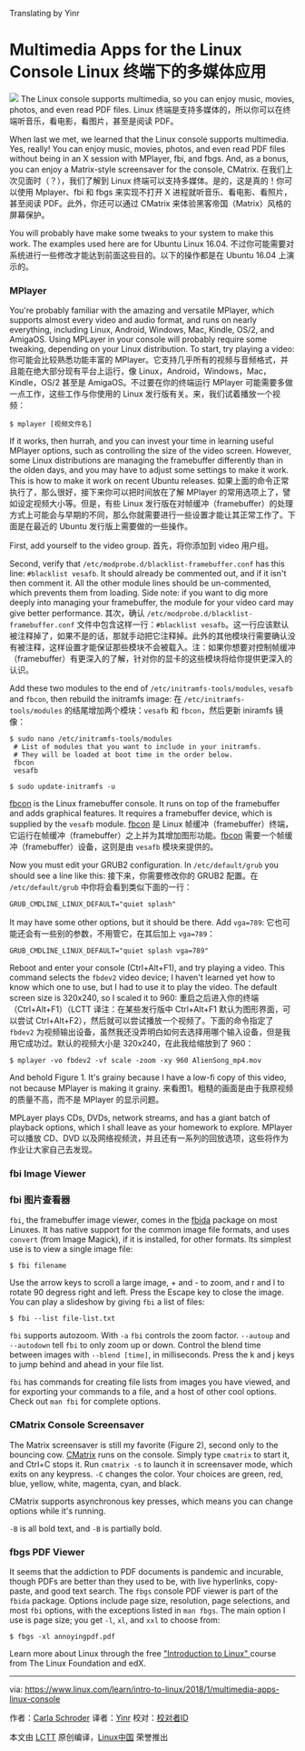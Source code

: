 Translating by Yinr

Multimedia Apps for the Linux Console
Linux 终端下的多媒体应用
======

![](https://www.linux.com/sites/lcom/files/styles/rendered_file/public/multimedia.jpg?itok=v-XrnKRB)
The Linux console supports multimedia, so you can enjoy music, movies, photos, and even read PDF files.
Linux 终端是支持多媒体的，所以你可以在终端听音乐，看电影，看图片，甚至是阅读 PDF。

When last we met, we learned that the Linux console supports multimedia. Yes, really! You can enjoy music, movies, photos, and even read PDF files without being in an X session with MPlayer, fbi, and fbgs. And, as a bonus, you can enjoy a Matrix-style screensaver for the console, CMatrix.
在我们上次见面时（？），我们了解到 Linux 终端可以支持多媒体。是的，这是真的！你可以使用 Mplayer、fbi 和 fbgs 来实现不打开 X 进程就听音乐、看电影、看照片，甚至阅读 PDF。此外，你还可以通过 CMatrix 来体验黑客帝国（Matrix）风格的屏幕保护。

You will probably have make some tweaks to your system to make this work. The examples used here are for Ubuntu Linux 16.04.
不过你可能需要对系统进行一些修改才能达到前面这些目的。以下的操作都是在 Ubuntu 16.04 上演示的。

### MPlayer

You're probably familiar with the amazing and versatile MPlayer, which supports almost every video and audio format, and runs on nearly everything, including Linux, Android, Windows, Mac, Kindle, OS/2, and AmigaOS. Using MPLayer in your console will probably require some tweaking, depending on your Linux distribution. To start, try playing a video:
你可能会比较熟悉功能丰富的 MPlayer。它支持几乎所有的视频与音频格式，并且能在绝大部分现有平台上运行，像 Linux，Android，Windows，Mac，Kindle，OS/2 甚至是 AmigaOS。不过要在你的终端运行 MPlayer 可能需要多做一点工作，这些工作与你使用的 Linux 发行版有关。来，我们试着播放一个视频：

```
$ mplayer [视频文件名]

```

If it works, then hurrah, and you can invest your time in learning useful MPlayer options, such as controlling the size of the video screen. However, some Linux distributions are managing the framebuffer differently than in the olden days, and you may have to adjust some settings to make it work. This is how to make it work on recent Ubuntu releases.
如果上面的命令正常执行了，那么很好，接下来你可以把时间放在了解 MPlayer 的常用选项上了，譬如设定视频大小等。但是，有些 Linux 发行版在对帧缓冲（framebuffer）的处理方式上可能会与早期的不同，那么你就需要进行一些设置才能让其正常工作了。下面是在最近的 Ubuntu 发行版上需要做的一些操作。

First, add yourself to the video group.
首先，将你添加到 video 用户组。

Second, verify that `/etc/modprobe.d/blacklist-framebuffer.conf` has this line: `#blacklist vesafb`. It should already be commented out, and if it isn't then comment it. All the other module lines should be un-commented, which prevents them from loading. Side note: if you want to dig more deeply into managing your framebuffer, the module for your video card may give better performance.
其次，确认 `/etc/modprobe.d/blacklist-framebuffer.conf` 文件中包含这样一行：`#blacklist vesafb`。这一行应该默认被注释掉了，如果不是的话，那就手动把它注释掉。此外的其他模块行需要确认没有被注释，这样设置才能保证那些模块不会被载入。注：如果你想要对控制帧缓冲（framebuffer）有更深入的了解，针对你的显卡的这些模块将给你提供更深入的认识。

Add these two modules to the end of `/etc/initramfs-tools/modules`, `vesafb` and `fbcon`, then rebuild the initramfs image:
在 `/etc/initramfs-tools/modules` 的结尾增加两个模块：`vesafb` 和 `fbcon`，然后更新 iniramfs 镜像：

```
$ sudo nano /etc/initramfs-tools/modules
 # List of modules that you want to include in your initramfs.
 # They will be loaded at boot time in the order below.
 fbcon
 vesafb

$ sudo update-initramfs -u

```

[fbcon][1] is the Linux framebuffer console. It runs on top of the framebuffer and adds graphical features. It requires a framebuffer device, which is supplied by the `vesafb` module.
[fbcon][1] 是 Linux 帧缓冲（framebuffer）终端，它运行在帧缓冲（framebuffer）之上并为其增加图形功能。[fbcon][1] 需要一个帧缓冲（framebuffer）设备，这则是由 `vesafb` 模块来提供的。

Now you must edit your GRUB2 configuration. In `/etc/default/grub` you should see a line like this:
接下来，你需要修改你的 GRUB2 配置。在 `/etc/default/grub` 中你将会看到类似下面的一行：

```
GRUB_CMDLINE_LINUX_DEFAULT="quiet splash"

```

It may have some other options, but it should be there. Add `vga=789`:
它也可能还会有一些别的参数，不用管它，在其后加上 `vga=789`：

```
GRUB_CMDLINE_LINUX_DEFAULT="quiet splash vga=789"

```

Reboot and enter your console (Ctrl+Alt+F1), and try playing a video. This command selects the `fbdev2` video device; I haven't learned yet how to know which one to use, but I had to use it to play the video. The default screen size is 320x240, so I scaled it to 960:
重启之后进入你的终端（Ctrl+Alt+F1）（LCTT 译注：在某些发行版中 Ctrl+Alt+F1 默认为图形界面，可以尝试 Ctrl+Alt+F2），然后就可以尝试播放一个视频了。下面的命令指定了 `fbdev2` 为视频输出设备，虽然我还没弄明白如何去选择用哪个输入设备，但是我用它成功过。默认的视频大小是 320x240，在此我给缩放到了 960：

```
$ mplayer -vo fbdev2 -vf scale -zoom -xy 960 AlienSong_mp4.mov
```

And behold Figure 1. It's grainy because I have a low-fi copy of this video, not because MPlayer is making it grainy.
来看图1。粗糙的画面是由于我原视频的质量不高，而不是 MPlayer 的显示问题。

MPLayer plays CDs, DVDs, network streams, and has a giant batch of playback options, which I shall leave as your homework to explore.
MPlayer 可以播放 CD、DVD 以及网络视频流，并且还有一系列的回放选项，这些将作为作业让大家自己去发现。

### fbi Image Viewer
### fbi 图片查看器

`fbi`, the framebuffer image viewer, comes in the [fbida][2] package on most Linuxes. It has native support for the common image file formats, and uses `convert` (from Image Magick), if it is installed, for other formats. Its simplest use is to view a single image file:
```
$ fbi filename

```

Use the arrow keys to scroll a large image, + and - to zoom, and r and l to rotate 90 degress right and left. Press the Escape key to close the image. You can play a slideshow by giving `fbi` a list of files:
```
$ fbi --list file-list.txt

```

`fbi` supports autozoom. With `-a` `fbi` controls the zoom factor. `--autoup` and `--autodown` tell `fbi` to only zoom up or down. Control the blend time between images with `--blend [time]`, in milliseconds. Press the k and j keys to jump behind and ahead in your file list.

`fbi` has commands for creating file lists from images you have viewed, and for exporting your commands to a file, and a host of other cool options. Check out `man fbi` for complete options.

### CMatrix Console Screensaver

The Matrix screensaver is still my favorite (Figure 2), second only to the bouncing cow. [CMatrix][3] runs on the console. Simply type `cmatrix` to start it, and Ctrl+C stops it. Run `cmatrix -s` to launch it in screensaver mode, which exits on any keypress. `-C` changes the color. Your choices are green, red, blue, yellow, white, magenta, cyan, and black.

CMatrix supports asynchronous key presses, which means you can change options while it's running.

`-B` is all bold text, and `-B` is partially bold.

### fbgs PDF Viewer

It seems that the addiction to PDF documents is pandemic and incurable, though PDFs are better than they used to be, with live hyperlinks, copy-paste, and good text search. The `fbgs` console PDF viewer is part of the `fbida` package. Options include page size, resolution, page selections, and most `fbi` options, with the exceptions listed in `man fbgs`. The main option I use is page size; you get `-l`, `xl`, and `xxl` to choose from:
```
$ fbgs -xl annoyingpdf.pdf

```

Learn more about Linux through the free ["Introduction to Linux" ][4]course from The Linux Foundation and edX.

--------------------------------------------------------------------------------

via: https://www.linux.com/learn/intro-to-linux/2018/1/multimedia-apps-linux-console

作者：[Carla Schroder][a]
译者：[Yinr](https://github.com/Yinr)
校对：[校对者ID](https://github.com/校对者ID)

本文由 [LCTT](https://github.com/LCTT/TranslateProject) 原创编译，[Linux中国](https://linux.cn/) 荣誉推出

[a]:https://www.linux.com/users/cschroder
[1]:https://www.mjmwired.net/kernel/Documentation/fb/fbcon.txt
[2]:https://www.kraxel.org/blog/linux/fbida/
[3]:http://www.asty.org/cmatrix/
[4]:https://training.linuxfoundation.org/linux-courses/system-administration-training/introduction-to-linux
